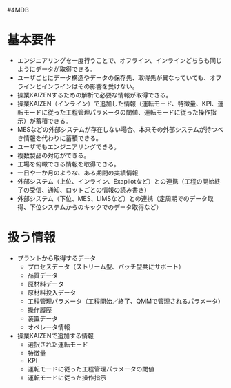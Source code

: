#4MDB 

# 基本要件
+ エンジニアリングを一度行うことで、オフライン、インラインどちらも同じようにデータが取得できる。
+ ユーザごとにデータ構造やデータの保存先、取得先が異なっていても、オフラインとインラインはその影響を受けない。
+ 操業KAIZENするための解析で必要な情報が取得できる。
+ 操業KAIZEN（インライン）で追加した情報（運転モード、特徴量、KPI、運転モードに従った工程管理パラメータの閾値、運転モードに従った操作指示）が蓄積できる。
+ MESなどの外部システムが存在しない場合、本来その外部システムが持つべき情報を代わりに蓄積できる。
+ ユーザでもエンジニアリングできる。
+ 複数製品の対応ができる。
+ 工場を俯瞰できる情報を取得できる。
+ 一日や一か月のような、ある期間の実績情報
+ 外部システム（上位、インライン、Exapilotなど）との連携（工程の開始終了の受信、通知、ロットごとの情報の読み書き）
+ 外部システム（下位、MES、LIMSなど）との連携（定周期でのデータ取得、下位システムからのキックでのデータ取得など）
# 扱う情報
+ プラントから取得するデータ
	+ プロセスデータ（ストリーム型、バッチ型共にサポート）
	+ 品質データ
	+ 原材料データ
	+ 原材料投入データ
	+ 工程管理パラメータ（工程開始／終了、QMMで管理されるパラメータ）
	+ 操作履歴
	+ 装置データ
	+ オペレータ情報
+ 操業KAIZENで追加する情報
	+ 選択された運転モード
	+ 特徴量
	+ KPI
	+ 運転モードに従った工程管理パラメータの閾値
	+ 運転モードに従った操作指示
	